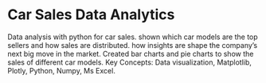 # Car Sales Data Analytics
Data analysis with python for car sales. shown which car models are the top sellers and how sales are distributed. how insights are shape the company’s next big move in the market. Created bar charts and pie charts to show the sales of different car models. Key Concepts: Data visualization, Matplotlib, Plotly, Python, Numpy, Ms Excel.
